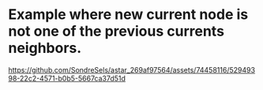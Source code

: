 
# Example where new current node is not one of the previous currents neighbors.

https://github.com/SondreSels/astar_269af97564/assets/74458116/52949398-22c2-4571-b0b5-5667ca37d51d

